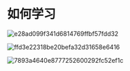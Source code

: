 # 如何学习

![e28ad099f341d6814769ffbf57fdd32](http://image.lanbling.com/md/e28ad099f341d6814769ffbf57fdd32.png)



![ffd3e22318be20befa32d31658e6416](http://image.lanbling.com/md/ffd3e22318be20befa32d31658e6416.png)





![7893a4640e8777252600292fc52ef1c](http://image.lanbling.com/md/7893a4640e8777252600292fc52ef1c.png)



